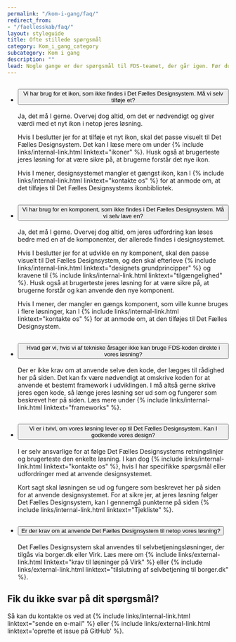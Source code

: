```yaml
---
permalink: "/kom-i-gang/faq/"
redirect_from:
- "/faellesskab/faq/"
layout: styleguide
title: Ofte stillede spørgsmål
category: Kom_i_gang_category
subcategory: Kom i gang
description: ""
lead: Nogle gange er der spørgsmål til FDS-teamet, der går igen. Før du tager kontakt til FDS-teamet kan du se her, om dit spørgsmål allerede er besvaret.
---
```


<ul class="accordion mt-7 w-percent-xl-90">
    <li>
        <h2>
            <button class="accordion-button" aria-expanded="false" aria-controls="a1">
                <span class="accordion-title">Vi har brug for et ikon, som ikke findes i Det Fælles Designsystem. Må vi selv tilføje et?</span>
            </button>
        </h2>
        <div id="a1" aria-hidden="true" class="accordion-content">
            <p>Ja, det må I gerne. Overvej dog altid, om det er nødvendigt og giver værdi med et nyt ikon i netop jeres løsning.</p>
            <p>Hvis I beslutter jer for at tilføje et nyt ikon, skal det passe visuelt til Det Fælles Designsystem. Det kan I læse mere om under {% include links/internal-link.html linktext="ikoner" %}. Husk også at brugerteste jeres løsning for at være sikre på, at brugerne forstår det nye ikon.</p>
            <p>Hvis I mener, designsystemet mangler et gængst ikon, kan I {% include links/internal-link.html linktext="kontakte os" %} for at anmode om, at det tilføjes til Det Fælles Designsystems ikonbibliotek.</p>
        </div>
    </li>
    <li>
        <h2>
            <button class="accordion-button" aria-expanded="false" aria-controls="a2">
                <span class="accordion-title">Vi har brug for en komponent, som ikke findes i Det Fælles Designsystem. Må vi selv lave en?</span>
            </button>
        </h2>
        <div id="a2" aria-hidden="true" class="accordion-content">
            <p>Ja, det må I gerne. Overvej dog altid, om jeres udfordring kan løses bedre med en af de komponenter, der allerede findes i designsystemet.</p>
            <p>Hvis I beslutter jer for at udvikle en ny komponent, skal den passe visuelt til Det Fælles Designsystem, og den skal efterleve {% include links/internal-link.html linktext="designets grundprincipper" %} og kravene til {% include links/internal-link.html linktext="tilgængelighed" %}. Husk også at brugerteste jeres løsning for at være sikre på, at brugerne forstår og kan anvende den nye komponent.</p>
            <p>Hvis I mener, der mangler en gængs komponent, som ville kunne bruges i flere løsninger, kan I {% include links/internal-link.html linktext="kontakte os" %} for at anmode om, at den tilføjes til Det Fælles Designsystem.</p>
        </div>
    </li>
    <li>
        <h2>
            <button class="accordion-button" aria-expanded="false" aria-controls="a3">
                <span class="accordion-title">Hvad gør vi, hvis vi af tekniske årsager ikke kan bruge FDS-koden direkte i vores løsning?</span>
            </button>
        </h2>
        <div id="a3" aria-hidden="true" class="accordion-content">
            <p>Der er ikke krav om at anvende selve den kode, der lægges til rådighed her på siden. Det kan fx være nødvendigt at omskrive koden for at anvende et bestemt framework i udviklingen. I må altså gerne skrive jeres egen kode, så længe jeres løsning ser ud som og fungerer som beskrevet her på siden. Læs mere under {% include links/internal-link.html linktext="frameworks" %}.</p>
        </div>
    </li>
    <li>
        <h2>
            <button class="accordion-button" aria-expanded="false" aria-controls="a4">
                <span class="accordion-title">Vi er i tvivl, om vores løsning lever op til Det Fælles Designsystem. Kan I godkende vores design?</span>
            </button>
        </h2>
        <div id="a4" aria-hidden="true" class="accordion-content">
            <p>I er selv ansvarlige for at følge Det Fælles Designsystems retningslinjer og brugerteste den enkelte løsning. I kan dog {% include links/internal-link.html linktext="kontakte os" %}, hvis I har specifikke spørgsmål eller udfordringer med at anvende designsystemet.</p>
            <p>Kort sagt skal løsningen se ud og fungere som beskrevet her på siden for at anvende designsystemet. For at sikre jer, at jeres løsning følger Det Fælles Designsystem, kan I gennemgå punkterne på siden {% include links/internal-link.html linktext="Tjekliste" %}.</p>
        </div>
    </li>
    <li>
        <h2>
            <button class="accordion-button" aria-expanded="false" aria-controls="a5">
                <span class="accordion-title">Er der krav om at anvende Det Fælles Designsystem til netop vores løsning?</span>
            </button>
        </h2>
        <div id="a5" aria-hidden="true" class="accordion-content">
            <p>Det Fælles Designsystem skal anvendes til selvbetjeningsløsninger, der tilgås via borger.dk eller Virk. Læs mere om {% include links/external-link.html linktext="krav til løsninger på Virk" %} eller {% include links/external-link.html linktext="tilslutning af selvbetjening til borger.dk" %}.</p>
        </div>
    </li>
</ul>

<h2 class="h5 mt-7">Fik du ikke svar på dit spørgsmål?</h2>
Så kan du kontakte os ved at {% include links/internal-link.html linktext="sende en e-mail" %} eller {% include links/external-link.html linktext='oprette et issue på GitHub' %}.